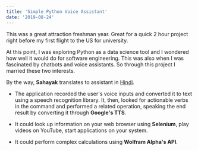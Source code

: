 ```yaml
---
title: 'Simple Python Voice Assistant'
date: '2019-08-24'
---
```


This was a great attraction freshman year. Great for a quick 2 hour project right before my first flight to the US for university.

At this point, I was exploring Python as a data science tool and I wondered how well it would do for software engineering. This was also when I was fascinated by chatbots and voice assistants. So through this project I married these two interests.

By the way, **Sahayak** translates to assistant in [Hindi](https://www.google.com/search?rlz=1C5CHFA_enIN838IN838&sxsrf=ALeKk03PZXu5wiAYb7wYEJYKbH3b_isK4g%3A1594450515698&ei=U2IJX4SRKtiS0PEPqNia8Ak&q=sahayak+to+english&oq=sahayak+to+english&gs_lcp=CgZwc3ktYWIQAzIGCAAQBxAeMgYIABAHEB4yBggAEAcQHjoECAAQR1DCPljCPmCSQ2gAcAF4AIABYogBYpIBATGYAQCgAQGqAQdnd3Mtd2l6&sclient=psy-ab&ved=0ahUKEwjEhuaEz8TqAhVYCTQIHSisBp4Q4dUDCAw&uact=5).

- The application recorded the user's voice inputs and converted it to text using a speech recognition library. It, then, looked for actionable verbs in the command and performed a related operation, speaking the end result by converting it through **Google's TTS**.

- It could look up information on your web browser using **Selenium**, play videos on YouTube, start applications on your system.

- It could perform complex calculations using **Wolfram Alpha's API**.
